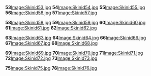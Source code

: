 **53**[Image:Skinid53.jpg](/docs/image:skinid53.jpg.md "wikilink") **54**[Image:Skinid54.jpg](/Image:Skinid54.jpg.md "wikilink") **55**[Image:Skinid55.jpg](/Image:Skinid55.jpg.md "wikilink") **56**[Image:Skinid56.jpg](/Image:Skinid56.jpg.md "wikilink") **57**[Image:Skinid57.jpg](/Image:Skinid57.jpg.md "wikilink")

**58**[Image:Skinid58.jpg](/docs/image:skinid58.jpg.md "wikilink") **59**[Image:Skinid59.jpg](/Image:Skinid59.jpg.md "wikilink") **60**[Image:Skinid60.jpg](/Image:Skinid60.jpg.md "wikilink") **61**[Image:Skinid61.jpg](/Image:Skinid61.jpg.md "wikilink") **62**[Image:Skinid62.jpg](/Image:Skinid62.jpg.md "wikilink")

**63**[Image:Skinid63.jpg](/docs/image:skinid63.jpg.md "wikilink") **64**[Image:Skinid64.jpg](/Image:Skinid64.jpg.md "wikilink") **66**[Image:Skinid66.jpg](/Image:Skinid66.jpg.md "wikilink") **67**[Image:Skinid67.jpg](/Image:Skinid67.jpg.md "wikilink") **68**[Image:Skinid68.jpg](/Image:Skinid68.jpg.md "wikilink")

**69**[Image:Skinid69.jpg](/docs/image:skinid69.jpg.md "wikilink") **70**[Image:Skinid70.jpg](/Image:Skinid70.jpg.md "wikilink") **71**[Image:Skinid71.jpg](/Image:Skinid71.jpg.md "wikilink") **72**[Image:Skinid72.jpg](/Image:Skinid72.jpg.md "wikilink") **73**[Image:Skinid73.jpg](/Image:Skinid73.jpg.md "wikilink")

**75**[Image:Skinid75.jpg](/docs/image:skinid75.jpg.md "wikilink") **76**[Image:Skinid76.jpg](/Image:Skinid76.jpg.md "wikilink")
